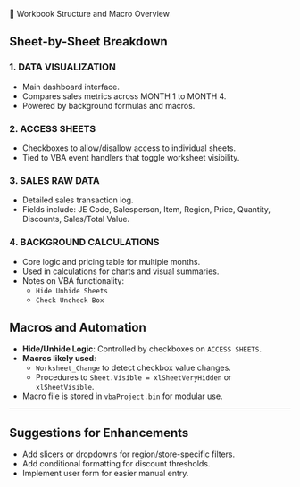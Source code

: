 📁 Workbook Structure and Macro Overview

## Sheet-by-Sheet Breakdown

### 1. DATA VISUALIZATION
- Main dashboard interface.
- Compares sales metrics across MONTH 1 to MONTH 4.
- Powered by background formulas and macros.

### 2. ACCESS SHEETS
- Checkboxes to allow/disallow access to individual sheets.
- Tied to VBA event handlers that toggle worksheet visibility.

### 3. SALES RAW DATA
- Detailed sales transaction log.
- Fields include: JE Code, Salesperson, Item, Region, Price, Quantity, Discounts, Sales/Total Value.

### 4. BACKGROUND CALCULATIONS
- Core logic and pricing table for multiple months.
- Used in calculations for charts and visual summaries.
- Notes on VBA functionality:
  - `Hide Unhide Sheets`
  - `Check Uncheck Box`

## Macros and Automation

- **Hide/Unhide Logic**: Controlled by checkboxes on `ACCESS SHEETS`.
- **Macros likely used**:
  - `Worksheet_Change` to detect checkbox value changes.
  - Procedures to `Sheet.Visible = xlSheetVeryHidden` or `xlSheetVisible`.
- Macro file is stored in `vbaProject.bin` for modular use.

---

## Suggestions for Enhancements

- Add slicers or dropdowns for region/store-specific filters.
- Add conditional formatting for discount thresholds.
- Implement user form for easier manual entry.
